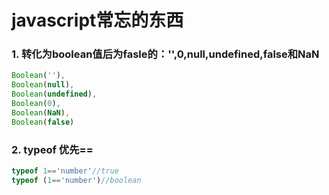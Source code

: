 # javascript常忘的东西

### 1. 转化为boolean值后为fasle的：'',0,null,undefined,false和NaN
      
```js
Boolean(''),
Boolean(null),
Boolean(undefined),
Boolean(0),
Boolean(NaN),
Boolean(false)
```

### 2. typeof 优先==

```js
typeof 1=='number'//true
typeof (1=='number')//boolean
```






